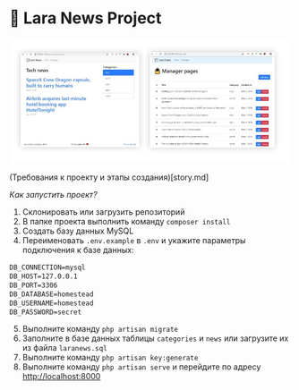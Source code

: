 # 📰 Lara News Project

![laranews](laranews.jpg)

(Требования к проекту и этапы создания)[story.md]

*Как запустить проект?*
1. Склонировать или загрузить репозиторий
2. В папке проекта выполнить команду `composer install`
3. Создать базу данных MySQL
4. Переименовать `.env.example` в  `.env` и укажите параметры подключения к базе данных:
```
DB_CONNECTION=mysql
DB_HOST=127.0.0.1
DB_PORT=3306
DB_DATABASE=homestead
DB_USERNAME=homestead
DB_PASSWORD=secret
```
5. Выполните команду `php artisan migrate`
6. Заполните в базе данных таблицы `categories` и `news` или загрузите их из файла `laranews.sql`
7. Выполните команду `php artisan key:generate`
8. Выполните команду `php artisan serve` и перейдите по адресу [http://localhost:8000](http://localhost:8000)
